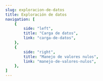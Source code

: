 ```yaml
---
slug: exploracion-de-datos
title: Exploración de datos
navigation: [
	{
		side: "left",
		title: "Carga de datos",
		link: "carga-de-datos",
	},
	{
		side: "right",
		title: "Manejo de valores nulos",
		link: "manejo-de-valores-nulos",
	},
]
---
```


